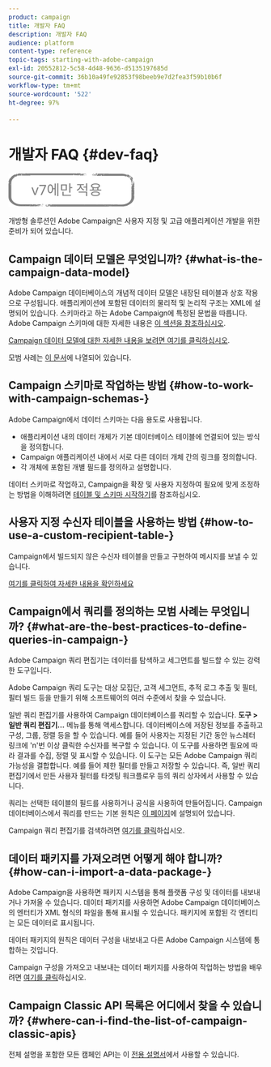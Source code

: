 ```yaml
---
product: campaign
title: 개발자 FAQ
description: 개발자 FAQ
audience: platform
content-type: reference
topic-tags: starting-with-adobe-campaign
exl-id: 20552812-5c58-4d48-9636-d5135197685d
source-git-commit: 36b10a49fe92853f98beeb9e7d2fea3f59b10b6f
workflow-type: tm+mt
source-wordcount: '522'
ht-degree: 97%

---
```


# 개발자 FAQ {#dev-faq}

![](../../assets/v7-only.svg)

개방형 솔루션인 Adobe Campaign은 사용자 지정 및 고급 애플리케이션 개발을 위한 준비가 되어 있습니다.

## Campaign 데이터 모델은 무엇입니까? {#what-is-the-campaign-data-model}

Adobe Campaign 데이터베이스의 개념적 데이터 모델은 내장된 테이블과 상호 작용으로 구성됩니다. 애플리케이션에 포함된 데이터의 물리적 및 논리적 구조는 XML에 설명되어 있습니다. 스키마라고 하는 Adobe Campaign에 특정된 문법을 따릅니다. Adobe Campaign 스키마에 대한 자세한 내용은 [이 섹션을 참조하십시오](../../configuration/using/about-schema-edition.md).

[Campaign 데이터 모델에 대한 자세한 내용을 보려면 여기를 클릭하십시오](https://helpx.adobe.com/kr/campaign/kb/acc-datamodel.html).

모범 사례는 [이 문서](https://helpx.adobe.com/kr/campaign/kb/acc-data-model-best-practices.html)에 나열되어 있습니다.

## Campaign 스키마로 작업하는 방법  {#how-to-work-with-campaign-schemas-}

Adobe Campaign에서 데이터 스키마는 다음 용도로 사용됩니다.

* 애플리케이션 내의 데이터 개체가 기본 데이터베이스 테이블에 연결되어 있는 방식을 정의합니다.
* Campaign 애플리케이션 내에서 서로 다른 데이터 개체 간의 링크를 정의합니다.
* 각 개체에 포함된 개별 필드를 정의하고 설명합니다.

데이터 스키마로 작업하고, Campaign을 확장 및 사용자 지정하여 필요에 맞게 조정하는 방법을 이해하려면 [테이블 및 스키마 시작하기](../../configuration/using/about-schema-edition.md)를 참조하십시오.

## 사용자 지정 수신자 테이블을 사용하는 방법  {#how-to-use-a-custom-recipient-table-}

Campaign에서 빌드되지 않은 수신자 테이블을 만들고 구현하여 메시지를 보낼 수 있습니다.

[여기를 클릭하여 자세한 내용을 확인하세요](../../configuration/using/about-custom-recipient-table.md)

## Campaign에서 쿼리를 정의하는 모범 사례는 무엇입니까? {#what-are-the-best-practices-to-define-queries-in-campaign-}

Adobe Campaign 쿼리 편집기는 데이터를 탐색하고 세그먼트를 빌드할 수 있는 강력한 도구입니다.

Adobe Campaign 쿼리 도구는 대상 모집단, 고객 세그먼트, 추적 로그 추출 및 필터, 필터 빌드 등을 만들기 위해 소프트웨어의 여러 수준에서 찾을 수 있습니다. 

일반 쿼리 편집기를 사용하여 Campaign 데이터베이스를 쿼리할 수 있습니다. **도구 > 일반 쿼리 편집기...** 메뉴를 통해 액세스합니다. 데이터베이스에 저장된 정보를 추출하고 구성, 그룹, 정렬 등을 할 수 있습니다. 예를 들어 사용자는 지정된 기간 동안 뉴스레터 링크에 &#39;n&#39;번 이상 클릭한 수신자를 복구할 수 있습니다. 이 도구를 사용하면 필요에 따라 결과를 수집, 정렬 및 표시할 수 있습니다. 이 도구는 모든 Adobe Campaign 쿼리 가능성을 결합합니다. 예를 들어 제한 필터를 만들고 저장할 수 있습니다. 즉, 일반 쿼리 편집기에서 만든 사용자 필터를 타겟팅 워크플로우 등의 쿼리 상자에서 사용할 수 있습니다.

쿼리는 선택한 테이블의 필드를 사용하거나 공식을 사용하여 만들어집니다. Campaign 데이터베이스에서 쿼리를 만드는 기본 원칙은 [이 페이지](../../platform/using/about-queries-in-campaign.md)에 설명되어 있습니다.

Campaign 쿼리 편집기를 검색하려면 [여기를 클릭](../../workflow/using/query.md)하십시오.

## 데이터 패키지를 가져오려면 어떻게 해야 합니까? {#how-can-i-import-a-data-package-}

Adobe Campaign을 사용하면 패키지 시스템을 통해 플랫폼 구성 및 데이터를 내보내거나 가져올 수 있습니다. 데이터 패키지를 사용하면 Adobe Campaign 데이터베이스의 엔터티가 XML 형식의 파일을 통해 표시될 수 있습니다. 패키지에 포함된 각 엔티티는 모든 데이터로 표시됩니다.

데이터 패키지의 원칙은 데이터 구성을 내보내고 다른 Adobe Campaign 시스템에 통합하는 것입니다.

Campaign 구성을 가져오고 내보내는 데이터 패키지를 사용하여 작업하는 방법을 배우려면 [여기를 클릭](../../platform/using/working-with-data-packages.md)하십시오.

## Campaign Classic API 목록은 어디에서 찾을 수 있습니까? {#where-can-i-find-the-list-of-campaign-classic-apis}

전체 설명을 포함한 모든 캠페인 API는 이 [전용 설명서](https://experienceleague.adobe.com/developer/campaign-api/api/index.html?lang=ko)에서 사용할 수 있습니다.
